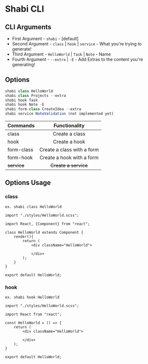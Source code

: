 # Shabi CLI

## CLI Arguments

-   First Argument - `shabi` - [default]
-   Second Argument - `class` | `hook` | `service` - What you're trying to generate!
-   Third Argument - `HelloWorld` | `Task` | `Note` - Name
-   Fourth Argument - `--extra` | `-E` - Add Extras to the content you're generating!

## Options

```javascript
shabi class HelloWorld
shabi class Projects --extra
shabi hook Task
shabi hook Note -E
shabi form-class CreateIdea --extra
shabi service NoteValidation (not implemented yet)
```

| Commands    |       Functionality        |
| ----------- | :------------------------: |
| class       |       Create a class       |
| hook        |       Create a hook        |
| form-class  | Create a class with a form |
| form-hook   | Create a hook with a form  |
| ~~service~~ |    ~~Create a service~~    |

## Options Usage

### class

`ex. shabi class HelloWorld`

```react
import "./styles/HelloWorld.scss";

import React, {Component} from "react";

class HelloWorld extends Component {
    render(){
        return (
            <div className="HelloWorld">

            </div>
        );
    }
}

export default HelloWorld;
```

### hook

`ex. shabi hook HelloWorld`

```react
import "./styles/HelloWorld.scss";

import React from "react";

const HelloWorld = () => {
    return (
        <div className="HelloWorld">

        </div>
    );
}

export default HelloWorld;
```
